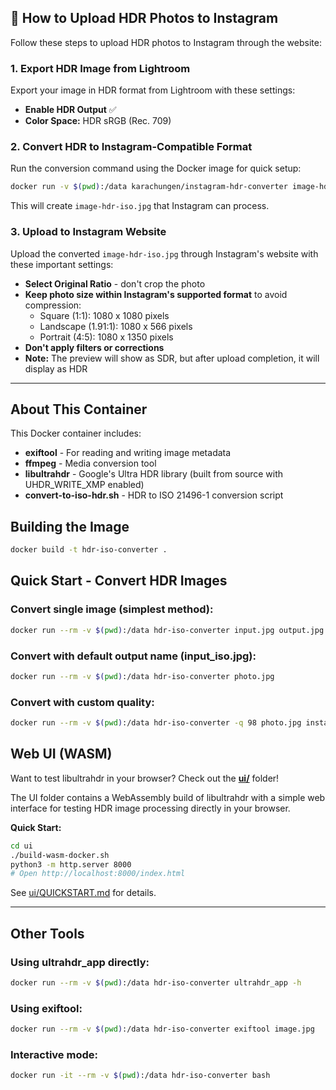 ## 📸 How to Upload HDR Photos to Instagram

Follow these steps to upload HDR photos to Instagram through the website:

### 1. Export HDR Image from Lightroom
Export your image in HDR format from Lightroom with these settings:
- **Enable HDR Output** ✅
- **Color Space:** HDR sRGB (Rec. 709)

### 2. Convert HDR to Instagram-Compatible Format
Run the conversion command using the Docker image for quick setup:
```bash
docker run -v $(pwd):/data karachungen/instagram-hdr-converter image-hdr.jpg
```

This will create `image-hdr-iso.jpg` that Instagram can process.

### 3. Upload to Instagram Website
Upload the converted `image-hdr-iso.jpg` through Instagram's website with these important settings:
- **Select Original Ratio** - don't crop the photo
- **Keep photo size within Instagram's supported format** to avoid compression:
  - Square (1:1): 1080 x 1080 pixels
  - Landscape (1.91:1): 1080 x 566 pixels  
  - Portrait (4:5): 1080 x 1350 pixels 
- **Don't apply filters or corrections**
- **Note:** The preview will show as SDR, but after upload completion, it will display as HDR

---

## About This Container

This Docker container includes:
- **exiftool** - For reading and writing image metadata
- **ffmpeg** - Media conversion tool
- **libultrahdr** - Google's Ultra HDR library (built from source with UHDR_WRITE_XMP enabled)
- **convert-to-iso-hdr.sh** - HDR to ISO 21496-1 conversion script


## Building the Image

```bash
docker build -t hdr-iso-converter .
```

## Quick Start - Convert HDR Images

### Convert single image (simplest method):
```bash
docker run --rm -v $(pwd):/data hdr-iso-converter input.jpg output.jpg
```

### Convert with default output name (input_iso.jpg):
```bash
docker run --rm -v $(pwd):/data hdr-iso-converter photo.jpg
```

### Convert with custom quality:
```bash
docker run --rm -v $(pwd):/data hdr-iso-converter -q 98 photo.jpg instagram.jpg
```

## Web UI (WASM)

Want to test libultrahdr in your browser? Check out the **[ui/](ui/)** folder!

The UI folder contains a WebAssembly build of libultrahdr with a simple web interface for testing HDR image processing directly in your browser.

**Quick Start:**
```bash
cd ui
./build-wasm-docker.sh
python3 -m http.server 8000
# Open http://localhost:8000/index.html
```

See [ui/QUICKSTART.md](ui/QUICKSTART.md) for details.

---

## Other Tools


### Using ultrahdr_app directly:
```bash
docker run --rm -v $(pwd):/data hdr-iso-converter ultrahdr_app -h
```

### Using exiftool:
```bash
docker run --rm -v $(pwd):/data hdr-iso-converter exiftool image.jpg
```

### Interactive mode:
```bash
docker run -it --rm -v $(pwd):/data hdr-iso-converter bash
```
